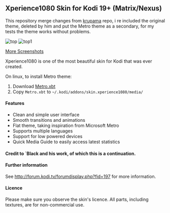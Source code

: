 ## Xperience1080 Skin for Kodi 19+ (Matrix/Nexus)

This repository merge changes from [krupama](https://github.com/krupama/skin.xperience1080) repo, i re included the original theme, deleted by him and put the Metro theme as a secondary, for my tests the theme works without problems.

<img alt="top" src="https://i.imgur.com/e8kSqZX.jpg">
<img alt="top1" src="https://i.imgur.com/d8klD2w.jpeg">

[More Screenshots](https://imgur.com/a/fAIe172)

Xperience1080 is one of the most beautiful skin for Kodi that was ever created.

On linux, to install Metro theme:
1. Download [Metro.xbt](https://www.dropbox.com/s/3mptn523qkv7z2o/Metro.xbt?dl=1)
2. Copy `Metro.xbt` to `~/.kodi/addons/skin.xperience1080/media/`

#### Features

* Clean and simple user interface
* Smooth transitions and animations
* Flat theme, taking inspiration from Microsoft Metro
* Supports multiple languages
* Support for low powered devices
* Quick Media Guide to easily access latest statistics


#### Credit to `Black and his work, of which this is a continuation.

#### Further information
See http://forum.kodi.tv/forumdisplay.php?fid=197 for more information.

#### Licence
Please make sure you observe the skin's licence. All parts, including textures, are for non-commercial use.
